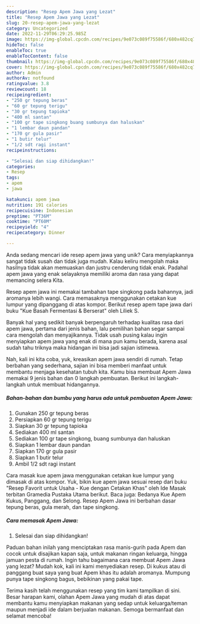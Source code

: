 ```yaml
---
description: "Resep Apem Jawa yang Lezat"
title: "Resep Apem Jawa yang Lezat"
slug: 20-resep-apem-jawa-yang-lezat
category: Uncategorized
date: 2022-11-29T06:29:25.985Z
image: https://img-global.cpcdn.com/recipes/9e073c089f75586f/680x482cq70/apem-jawa-foto-resep-utama.jpg
hideToc: false
enableToc: true
enableTocContent: false
thumbnail: https://img-global.cpcdn.com/recipes/9e073c089f75586f/680x482cq70/apem-jawa-foto-resep-utama.jpg
cover: https://img-global.cpcdn.com/recipes/9e073c089f75586f/680x482cq70/apem-jawa-foto-resep-utama.jpg
author: Admin
authorAv: notfound
ratingvalue: 3.8
reviewcount: 18
recipeingredient:
- "250 gr tepung beras"
- "60 gr tepung terigu"
- "30 gr tepung tapioka"
- "400 ml santan"
- "100 gr tape singkong buang sumbunya dan haluskan"
- "1 lembar daun pandan"
- "170 gr gula pasir"
- "1 butir telur"
- "1/2 sdt ragi instant"
recipeinstructions:

- "Selesai dan siap dihidangkan!"
categories:
- Resep
tags:
- apem
- jawa

katakunci: apem jawa 
nutrition: 191 calories
recipecuisine: Indonesian
preptime: "PT36M"
cooktime: "PT60M"
recipeyield: "4"
recipecategory: Dinner

---
```





Anda sedang mencari ide resep apem jawa yang unik? Cara menyiapkannya sangat tidak susah dan tidak juga mudah. Kalau keliru mengolah maka hasilnya tidak akan memuaskan dan justru cenderung tidak enak. Padahal apem jawa yang enak selayaknya memiliki aroma dan rasa yang dapat memancing selera Kita.





Resep apem jawa ini memakai tambahan tape singkong pada bahannya, jadi aromanya lebih wangi. Cara memasaknya menggunakan cetakan kue lumpur yang dipanggang di atas kompor. Berikut resep apem tape jawa dari buku &#34;Kue Basah Fermentasi &amp; Berserat&#34; oleh Liliek S.

Banyak hal yang sedikit banyak berpengaruh terhadap kualitas rasa dari apem jawa, pertama dari jenis bahan, lalu pemilihan bahan segar sampai cara mengolah dan menyajikannya. Tidak usah pusing kalau ingin menyiapkan apem jawa yang enak di mana pun kamu berada, karena asal sudah tahu triknya maka hidangan ini bisa jadi sajian istimewa.






Nah, kali ini kita coba, yuk, kreasikan apem jawa sendiri di rumah. Tetap berbahan yang sederhana, sajian ini bisa memberi manfaat untuk membantu menjaga kesehatan tubuh kita. Kamu bisa membuat Apem Jawa memakai 9 jenis bahan dan 0 langkah pembuatan. Berikut ini langkah-langkah untuk membuat hidangannya.

<!--inarticleads1-->

##### Bahan-bahan dan bumbu yang harus ada untuk pembuatan Apem Jawa:

1. Gunakan 250 gr tepung beras
1. Persiapkan 60 gr tepung terigu
1. Siapkan 30 gr tepung tapioka
1. Sediakan 400 ml santan
1. Sediakan 100 gr tape singkong, buang sumbunya dan haluskan
1. Siapkan 1 lembar daun pandan
1. Siapkan 170 gr gula pasir
1. Siapkan 1 butir telur
1. Ambil 1/2 sdt ragi instant


Cara masak kue apem jawa menggunakan cetakan kue lumpur yang dimasak di atas kompor. Yuk, bikin kue apem jawa sesuai resep dari buku &#34;Resep Favorit untuk Usaha - Kue dengan Cetakan Khas&#34; oleh Ide Masak terbitan Gramedia Pustaka Utama berikut. Baca juga: Bedanya Kue Apem Kukus, Panggang, dan Selong. Resep Apem Jawa ini berbahan dasar tepung beras, gula merah, dan tape singkong. 

<!--inarticleads2-->

##### Cara memasak Apem Jawa:


1. Selesai dan siap dihidangkan!

Paduan bahan inilah yang menciptakan rasa manis-gurih pada Apem dan cocok untuk disajikan kapan saja, untuk makanan ringan keluarga, hingga jamuan pesta di rumah. Ingin tahu bagaimana cara membuat Apem Jawa yang lezat? Mudah kok, kali ini kami menyediakan resep. Di kukus atau di panggang buat saya yang buat Apem khas itu adalah aromanya. Mumpung punya tape singkong bagus, bebikinan yang pakai tape. 

Terima kasih telah menggunakan resep yang tim kami tampilkan di sini. Besar harapan kami, olahan Apem Jawa yang mudah di atas dapat membantu kamu menyiapkan makanan yang sedap untuk keluarga/teman maupun menjadi ide dalam berjualan makanan. Semoga bermanfaat dan selamat mencoba!
